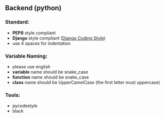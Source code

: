 ## Backend (python)

### Standard:
- **PEP8** style compliant
- **Django** style compliant ([Django Coding Style](https://docs.djangoproject.com/en/dev/internals/contributing/writing-code/coding-style/#python-style)) 
- use 4 spaces for indentation

### Variable Naming:
- please use english
- **variable** name should be snake_case
- **function** name should be snake_case
- **class** name should be UpperCamelCase (the first letter must uppercase)

### Tools:
- pycodestyle
- black
